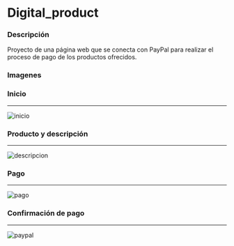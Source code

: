 # Digital_product

### Descripción

Proyecto de una página web que se conecta con PayPal para realizar el proceso de pago de los productos ofrecidos.


### Imagenes

### Inicio
----

![inicio](https://user-images.githubusercontent.com/54915231/85814823-7b1a8100-b72c-11ea-922e-189d54750c08.png)

### Producto y descripción
----

![descripcion](https://user-images.githubusercontent.com/54915231/85814828-7eae0800-b72c-11ea-92ae-5c09e7c08cf2.png)


### Pago
----

![pago](https://user-images.githubusercontent.com/54915231/85814816-78b82700-b72c-11ea-9d45-c1cb71c521b9.png)


### Confirmación de pago
----

![paypal](https://user-images.githubusercontent.com/54915231/85814822-7a81ea80-b72c-11ea-84c0-efdda0234960.png)
